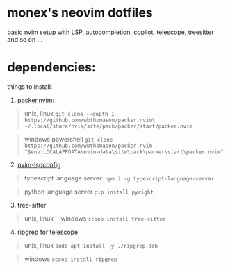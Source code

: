 # monex's neovim dotfiles
basic nvim setup with LSP, autocompletion, copilot, telescope, treesitter and so on ...

# dependencies:
things to install:
1. [packer.nvim](https://github.com/wbthomason/packer.nvim):
> unix, linux
`git clone --depth 1 https://github.com/wbthomason/packer.nvim\
 ~/.local/share/nvim/site/pack/packer/start/packer.nvim`

 > windows powershell
 `git clone https://github.com/wbthomason/packer.nvim "$env:LOCALAPPDATA\nvim-data\site\pack\packer\start\packer.nvim"`

2. [nvim-lspconfig](https://github.com/neovim/nvim-lspconfig)
> typescript language server: 
`npm i -g typescript-language-server`

> python language server
`pip install pyright`

3. tree-sitter
>unix, linux
``
> windows
`scoop install tree-sitter`

4. ripgrep for telescope
>unix, linux
`sudo apt install -y ./ripgrep.deb`

>windows
`scoop install ripgrep`

